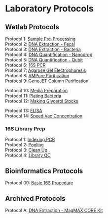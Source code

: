 # Laboratory Protocols

## Wetlab Protocols

Protocol 1: [Sample Pre-Processing](https://github.com/gandalab/Protocols/blob/main/wetlab-protocols/sample-processing.md)  
Protocol 2: [DNA Extraction - Fecal](https://github.com/gandalab/Protocols/blob/main/wetlab-protocols/dna-extraction-fecal.md)  
Protocol 3: [DNA Extraction - Bacteria](https://github.com/gandalab/Protocols/blob/main/wetlab-protocols/dna-extraction-bacteria.md)  
Protocol 4: [DNA Quantification - Nanodrop](https://github.com/gandalab/Protocols/blob/main/wetlab-protocols/quantification-nanodrop.md)  
Protocol 5: [DNA Quantification - Qubit](https://github.com/gandalab/Protocols/blob/main/wetlab-protocols/quantification-qubit.md)  
Protocol 6: [16S PCR](https://github.com/gandalab/Protocols/blob/main/wetlab-protocols/16s-pcr.md)  
Protocol 7: [Agarose Gel Electrophoresis](https://github.com/gandalab/Protocols/blob/main/wetlab-protocols/gel-electrophoresis.md)  
Protocol 8: [AMPure Purification](https://github.com/gandalab/Protocols/blob/main/wetlab-protocols/ampure-purification.md)  
Protocol 9: [GeneJET Column Purification](https://github.com/gandalab/Protocols/blob/main/wetlab-protocols/column-purification.md)  

Protocol 10: [Media Preparation](https://github.com/gandalab/Protocols/blob/main/wetlab-protocols/media-prep.md)  
Protocol 11: [Plating Bacteria](https://github.com/gandalab/Protocols/blob/main/wetlab-protocols/plating-bacteria.md)  
Protocol 12: [Making Glycerol Stocks](https://github.com/gandalab/Protocols/blob/main/wetlab-protocols/glycerol-stock.md)  

Protocol 13: [ELISA](https://github.com/gandalab/Protocols/blob/main/wetlab-protocols/elisa-dublin.md)  
Protocol 14: [Speed Vac Concentration]()

### 16S Library Prep
Protocol 1: [Indexing PCR](https://github.com/gandalab/Protocols/blob/main/16s-library-prep/indexing-pcr.md)  
Protocol 2: [Pooling](https://github.com/gandalab/Protocols/blob/main/16s-library-prep/pooling.md)  
Protocol 3: [Clean Up](https://github.com/gandalab/Protocols/blob/main/16s-library-prep/cleanup.md)  
Protocol 4: [Library QC](https://github.com/gandalab/Protocols/blob/main/16s-library-prep/library-qc.md)  

## Bioinformatics Protocols
Protocol 00: [Basic 16S Procedure](https://github.com/gandalab/Protocols/blob/main/bioinformatics/basic-16s.md)

## Archived Protocols
Protocol A: [DNA Extraction - MagMAX CORE Kit](https://github.com/gandalab/Protocols/blob/main/archived-protocols/core-extraction.md)
